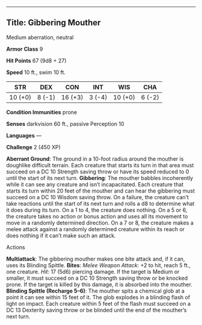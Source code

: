 -------------------------
Title: Gibbering Mouther
-------------------------


Medium aberration, neutral

**Armor Class** 9

**Hit Points** 67 (9d8 + 27)

**Speed** 10 ft., swim 10 ft.

  STR    | DEX     | CON     | INT     | WIS     | CHA
  ---------|--------|---------|--------|---------|--------
  | 10 (+0)   | 8 (-1)   | 16 (+3)   | 3 (-4)   | 10 (+0)   | 6 (-2)

**Condition Immunities** prone

**Senses** darkvision 60 ft., passive Perception 10

**Languages** —

**Challenge** 2 (450 XP)


**Aberrant Ground**: The ground in a 10-foot radius around the
    mouther is doughlike difficult terrain. Each creature that starts
    its turn in that area must succeed on a DC 10 Strength saving throw
    or have its speed reduced to 0 until the start of its next turn.
**Gibbering**: The mouther babbles incoherently while it can see any
    creature and isn’t incapacitated. Each creature that starts its turn
    within 20 feet of the mouther and can hear the gibbering must
    succeed on a DC 10 Wisdom saving throw. On a failure, the creature
    can’t take reactions until the start of its next turn and rolls a d8
    to determine what it does during its turn. On a 1 to 4, the creature
    does nothing. On a 5 or 6, the creature takes no action or bonus
    action and uses all its movement to move in a randomly
    determined direction. On a 7 or 8, the creature makes a melee attack
    against a randomly determined creature within its reach or does
    nothing if it can’t make such an attack.


Actions

**Multiattack**: The gibbering mouther makes one bite attack and, if
    it can, uses its Blinding Spittle.
**Bites**: *Melee Weapon Attack*: +2 to hit, reach 5 ft.,
    one creature. *Hit*: 17 (5d6) piercing damage. If the target is
    Medium or smaller, it must succeed on a DC 10 Strength saving throw
    or be knocked prone. If the target is killed by this damage, it is
    absorbed into the mouther.
**Blinding Spittle (Recharge 5–6)**: The mouther spits a chemical
    glob at a point it can see within 15 feet of it. The glob explodes
    in a blinding flash of light on impact. Each creature within 5 feet
    of the flash must succeed on a DC 13 Dexterity saving throw or be
    blinded until the end of the mouther’s next turn.

